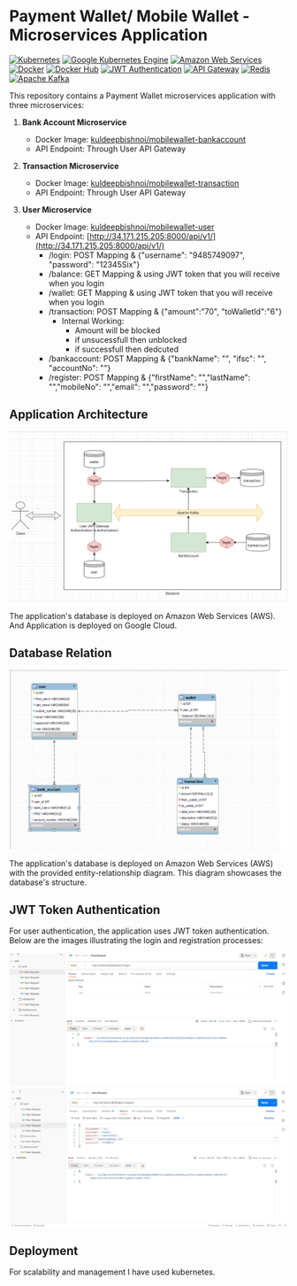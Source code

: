 # Payment Wallet/ Mobile Wallet - Microservices Application

[![Kubernetes](https://img.shields.io/badge/Kubernetes-Deployed-yellow)](https://kubernetes.io/)
[![Google Kubernetes Engine](https://img.shields.io/badge/GKE-Deployed-yellow)](https://cloud.google.com/kubernetes-engine)
[![Amazon Web Services](https://img.shields.io/badge/AWS-Deployed-yellow)](https://aws.amazon.com/)
[![Docker](https://img.shields.io/badge/Docker-Ready-blue)](https://www.docker.com/)
[![Docker Hub](https://img.shields.io/badge/Docker%20Hub-Ready-blue)](https://hub.docker.com/)
[![JWT Authentication](https://img.shields.io/badge/JWT%20Authentication-Feature-brightgreen)](https://jwt.io/)
[![API Gateway](https://img.shields.io/badge/API%20Gateway-Feature-blue)](https://your-api-gateway-url-here)
[![Redis](https://img.shields.io/badge/Redis-Feature-red)](https://redis.io/)
[![Apache Kafka](https://img.shields.io/badge/Apache%20Kafka-Feature-red)](https://kafka.apache.org/)


This repository contains a Payment Wallet microservices application with three microservices:

1. **Bank Account Microservice**
   - Docker Image: [kuldeepbishnoi/mobilewallet-bankaccount](https://hub.docker.com/r/kuldeepbishnoi/mobilewallet-bankaccount)
   - API Endpoint: Through User API Gateway   

2. **Transaction Microservice**
   - Docker Image: [kuldeepbishnoi/mobilewallet-transaction](https://hub.docker.com/r/kuldeepbishnoi/mobilewallet-transaction)
   - API Endpoint: Through User API Gateway

3. **User Microservice**
   - Docker Image: [kuldeepbishnoi/mobilewallet-user](https://hub.docker.com/r/kuldeepbishnoi/mobilewallet-user)
   - API Endpoint: [http://34.171.215.205:8000/api/v1/](http://34.171.215.205:8000/api/v1/)
      - /login: POST Mapping & {"username": "9485749097", "password": "12345Six"}
      - /balance: GET Mapping & using JWT token that you will receive when you login
      - /wallet: GET Mapping & using JWT token that you will receive when you login
      - /transaction: POST Mapping & {"amount":"70", "toWalletId":"6"}
         - Internal Working:
            - Amount will be blocked
            - if unsucessfull then unblocked
            - if successfull then dedcuted
      - /bankaccount: POST Mapping & {"bankName": "", "ifsc": "", "accountNo": ""}
      - /register: POST Mapping & {"firstName": "","lastName": "","mobileNo": "","email": "","password": ""}

## Application Architecture

![Entity-Relationship Diagram](images/architecture.png)

The application's database is deployed on Amazon Web Services (AWS). And Application is deployed on Google Cloud.

## Database Relation

![Entity-Relationship Diagram](images/eer_diagram.png)

The application's database is deployed on Amazon Web Services (AWS) with the provided entity-relationship diagram. This diagram showcases the database's structure.

## JWT Token Authentication

For user authentication, the application uses JWT token authentication. Below are the images illustrating the login and registration processes:

![Login](images/login.png)
![Registration](images/register.png)

## Deployment

For scalability and management I have used  kubernetes.
